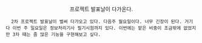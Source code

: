 <center>프로젝트 발표날이 다가온다.</center>

      2차 프로젝트 발표날이 벌써 다가오고 있다. 다음주 월요일이다. 너무 긴장이 된다. 거기다 이번 주 일요일은 정보처리기사 필기시험까지 있다. 이번에는 맡은 비중이 조금밖에 없었지만 3차 때는 좀 많은 기능을 구현해보고 싶다.